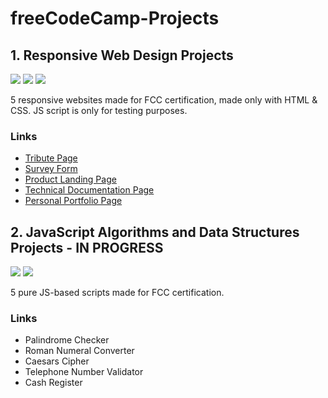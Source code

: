 # freeCodeCamp-Projects

## 1. Responsive Web Design Projects

![](https://img.shields.io/badge/HTML5-orange?style=flat-square)
![](https://img.shields.io/badge/CSS3-blue?style=flat-square)
![](https://img.shields.io/badge/freeCodeCamp-certificate-brightgreen?&style=flat-square&link=http://google.pl)

5 responsive websites made for FCC certification, made only with HTML & CSS. JS script is only for testing purposes.

### Links 

- [Tribute Page](https://ann-dev.github.io/fcc-projects/fcc-tribute-page/)
- [Survey Form](https://ann-dev.github.io/fcc-projects/fcc-survey-form/)
- [Product Landing Page](https://ann-dev.github.io/fcc-projects/fcc-product-landing-page/)
- [Technical Documentation Page](https://ann-dev.github.io/fcc-projects/fcc-technical-doc-page)
- [Personal Portfolio Page](https://ann-dev.github.io/fcc-projects/fcc-portfolio/)

## 2. JavaScript Algorithms and Data Structures Projects - IN PROGRESS

![](https://img.shields.io/badge/JavaScript-yellow?style=flat-square)
![](https://img.shields.io/badge/freeCodeCamp-certificate-brightgreen?&style=flat-square)

5 pure JS-based scripts made for FCC certification. 

### Links

- Palindrome Checker
- Roman Numeral Converter
- Caesars Cipher
- Telephone Number Validator
- Cash Register
